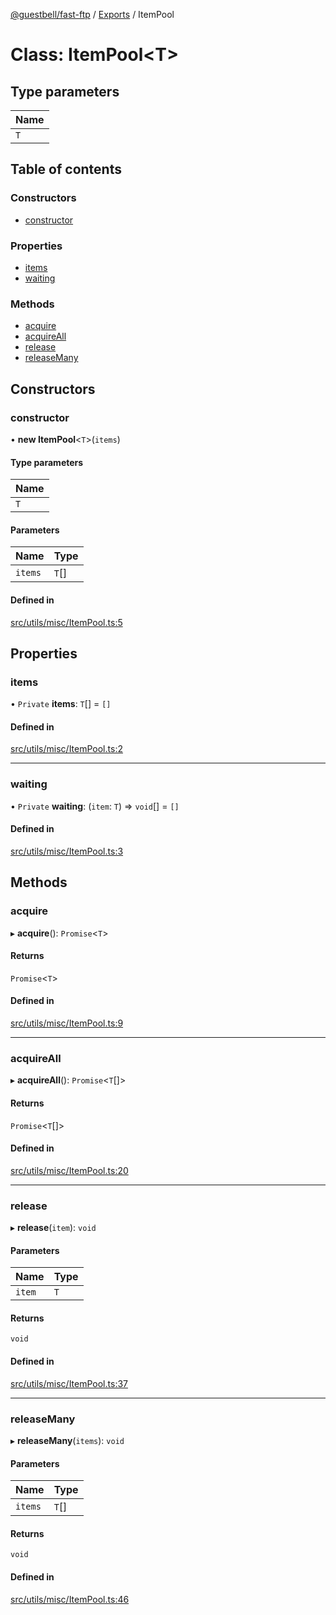 [@guestbell/fast-ftp](../README.md) / [Exports](../modules.md) / ItemPool

# Class: ItemPool<T\>

## Type parameters

| Name |
| :------ |
| `T` |

## Table of contents

### Constructors

- [constructor](ItemPool.md#constructor)

### Properties

- [items](ItemPool.md#items)
- [waiting](ItemPool.md#waiting)

### Methods

- [acquire](ItemPool.md#acquire)
- [acquireAll](ItemPool.md#acquireall)
- [release](ItemPool.md#release)
- [releaseMany](ItemPool.md#releasemany)

## Constructors

### constructor

• **new ItemPool**<`T`\>(`items`)

#### Type parameters

| Name |
| :------ |
| `T` |

#### Parameters

| Name | Type |
| :------ | :------ |
| `items` | `T`[] |

#### Defined in

[src/utils/misc/ItemPool.ts:5](https://github.com/guestbell/fast-ftp/blob/7c7a705/src/utils/misc/ItemPool.ts#L5)

## Properties

### items

• `Private` **items**: `T`[] = `[]`

#### Defined in

[src/utils/misc/ItemPool.ts:2](https://github.com/guestbell/fast-ftp/blob/7c7a705/src/utils/misc/ItemPool.ts#L2)

___

### waiting

• `Private` **waiting**: (`item`: `T`) => `void`[] = `[]`

#### Defined in

[src/utils/misc/ItemPool.ts:3](https://github.com/guestbell/fast-ftp/blob/7c7a705/src/utils/misc/ItemPool.ts#L3)

## Methods

### acquire

▸ **acquire**(): `Promise`<`T`\>

#### Returns

`Promise`<`T`\>

#### Defined in

[src/utils/misc/ItemPool.ts:9](https://github.com/guestbell/fast-ftp/blob/7c7a705/src/utils/misc/ItemPool.ts#L9)

___

### acquireAll

▸ **acquireAll**(): `Promise`<`T`[]\>

#### Returns

`Promise`<`T`[]\>

#### Defined in

[src/utils/misc/ItemPool.ts:20](https://github.com/guestbell/fast-ftp/blob/7c7a705/src/utils/misc/ItemPool.ts#L20)

___

### release

▸ **release**(`item`): `void`

#### Parameters

| Name | Type |
| :------ | :------ |
| `item` | `T` |

#### Returns

`void`

#### Defined in

[src/utils/misc/ItemPool.ts:37](https://github.com/guestbell/fast-ftp/blob/7c7a705/src/utils/misc/ItemPool.ts#L37)

___

### releaseMany

▸ **releaseMany**(`items`): `void`

#### Parameters

| Name | Type |
| :------ | :------ |
| `items` | `T`[] |

#### Returns

`void`

#### Defined in

[src/utils/misc/ItemPool.ts:46](https://github.com/guestbell/fast-ftp/blob/7c7a705/src/utils/misc/ItemPool.ts#L46)
